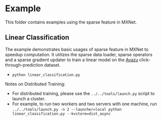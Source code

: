 Example
===========
This folder contains examples using the sparse feature in MXNet.

## Linear Classification

The example demonstrates basic usages of sparse feature in MXNet to speedup computation. It utilizes the sparse data loader, sparse operators and a sparse gradient updater to train a linear model on the [Avazu](https://www.csie.ntu.edu.tw/~cjlin/libsvmtools/datasets/binary.html#avazu) click-through-prediction dataset.

- `python linear_classification.py`

Notes on Distributed Training:

- For distributed training, please use the `../../tools/launch.py` script to launch a cluster.
- For example, to run two workers and two servers with one machine, run `../../tools/launch.py -n 2 --launcher=local python linear_classification.py --kvstore=dist_async`
